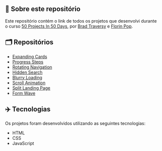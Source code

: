 ## 📝 Sobre este repositório
Este repositório contém o link de todos os projetos que desenvolvi durante o curso <a href="https://www.udemy.com/share/103Pv2AEcYdFxQQXUH">50 Projects In 50 Days</a>, por <a href="https://www.udemy.com/user/brad-traversy/">Brad Traversy</a> e <a href="https://www.udemy.com/user/popflorin/">Florin Pop</a>.

## 🗂️ Repositórios
- <a href="https://github.com/ruuuff/expanding-cards">Expanding Cards</a>
- <a href="https://github.com/ruuuff/progress-steps">Progress Steps</a>
- <a href="https://github.com/ruuuff/rotating-navigation">Rotating Navigation</a>
- <a href="https://github.com/ruuuff/hidden-search">Hidden Search</a>
- <a href="https://github.com/ruuuff/blurry-loading">Blurry Loading</a>
- <a href="https://github.com/ruuuff/scroll-animation">Scroll Animation</a>
- <a href="https://github.com/ruuuff/split-landing-page">Split Landing Page</a>
- <a href="https://github.com/ruuuff/form-wave">Form Wave</a>

## ✈️ Tecnologias
Os projetos foram desenvolvidos utilizando as seguintes tecnologias:
- HTML
- CSS
- JavaScript